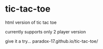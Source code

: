 # tic-tac-toe
html version of tic tac toe

currently supports only 2 player version

give it a try...
paradox-17.github.io/tic-tac-toe/
